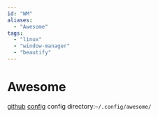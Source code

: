```yaml
---
id: "WM"
aliases:
  - "Awesome"
tags:
  - "linux"
  - "window-manager"
  - "beautify"
---
```


# Awesome
[github](https://github.com/awesomeWM/awesome)
[config](https://github.com/worron/awesome-config)
config directory:`~/.config/awesome/`


